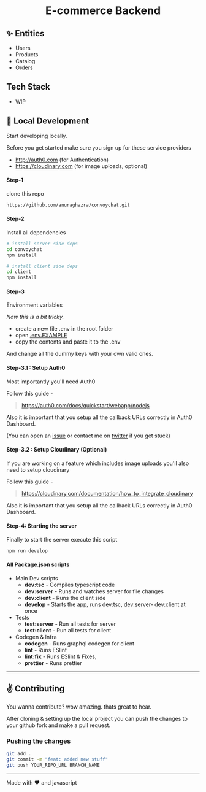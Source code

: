 <h1 align="center">E-commerce Backend</h1>

## ✨ Entities

- Users
- Products
- Catalog
- Orders

## Tech Stack

- WIP

## :rocket: Local Development

Start developing locally.

Before you get started make sure you sign up for these service providers

- http://auth0.com (for Authentication)
- https://cloudinary.com (for image uploads, optional)

#### Step-1

clone this repo

```sh
https://github.com/anuraghazra/convoychat.git
```

#### Step-2

Install all dependencies

```sh
# install server side deps
cd convoychat
npm install

# install client side deps
cd client
npm install
```

#### Step-3

Environment variables

_Now this is a bit tricky._

- create a new file .env in the root folder
- open [.env.EXAMPLE](./.env.EXAMPLE)
- copy the contents and paste it to the .env

And change all the dummy keys with your own valid ones.

#### Step-3.1 : Setup Auth0

Most importantly you'll need Auth0

Follow this guide -

> https://auth0.com/docs/quickstart/webapp/nodejs

Also it is important that you setup all the callback URLs correctly in Auth0 Dashboard.

(You can open an [issue](https://github.com/anuraghazra/convoychat/issues) or contact me on [twitter](https://twitter.com/anuraghazru) if you get stuck)

#### Step-3.2 : Setup Cloudinary (Optional)

If you are working on a feature which includes image uploads you'll also need to setup cloudinary

Follow this guide -

> https://cloudinary.com/documentation/how_to_integrate_cloudinary

Also it is important that you setup all the callback URLs correctly in Auth0 Dashboard.

#### Step-4: Starting the server

Finally to start the server execute this script

```sh
npm run develop
```

#### All Package.json scripts

- Main Dev scripts
  - **dev:tsc** - Compiles typescript code
  - **dev:server** - Runs and watches server for file changes
  - **dev:client** - Runs the client side
  - **develop** - Starts the app, runs dev:tsc, dev:server- dev:client at once
- Tests
  - **test:server** - Run all tests for server
  - **test:client** - Run all tests for client
- Codegen & Infra
  - **codegen** - Runs graphql codegen for client
  - **lint** - Runs ESlint
  - **lint:fix** - Runs ESlint & Fixes,
  - **prettier** - Runs prettier

---

## :v: Contributing

You wanna contribute? wow amazing. thats great to hear.

After cloning & setting up the local project you can push the changes to your github fork and make a pull request.

### Pushing the changes

```bash
git add .
git commit -m "feat: added new stuff"
git push YOUR_REPO_URL BRANCH_NAME
```

---

Made with :heart: and javascript
